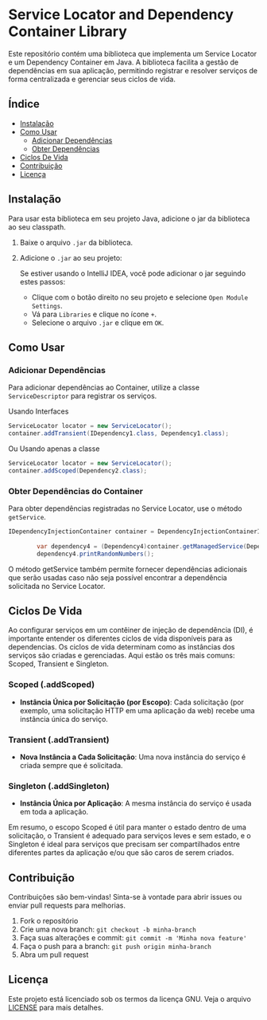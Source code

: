 # Service Locator and Dependency Container Library

Este repositório contém uma biblioteca que implementa um Service Locator e um Dependency Container em Java. A biblioteca facilita a gestão de dependências em sua aplicação, permitindo registrar e resolver serviços de forma centralizada e gerenciar seus ciclos de vida.

## Índice
- [Instalação](#instalação)
- [Como Usar](#como-usar)
  - [Adicionar Dependências](#adicionar-dependências)
  - [Obter Dependências](#obter-dependências)
- [Ciclos De Vida](#ciclos-de-vida)
- [Contribuição](#contribuição)
- [Licença](#licença)

## Instalação

Para usar esta biblioteca em seu projeto Java, adicione o jar da biblioteca ao seu classpath.

1. Baixe o arquivo `.jar` da biblioteca.
2. Adicione o `.jar` ao seu projeto:

   Se estiver usando o IntelliJ IDEA, você pode adicionar o jar seguindo estes passos:
   - Clique com o botão direito no seu projeto e selecione `Open Module Settings`.
   - Vá para `Libraries` e clique no ícone `+`.
   - Selecione o arquivo `.jar` e clique em `OK`.

## Como Usar

### Adicionar Dependências

Para adicionar dependências ao Container, utilize a classe `ServiceDescriptor` para registrar os serviços. 

Usando Interfaces
```java
ServiceLocator locator = new ServiceLocator();
container.addTransient(IDependency1.class, Dependency1.class);
```
Ou Usando apenas a classe
```java
ServiceLocator locator = new ServiceLocator();
container.addScoped(Dependency2.class);
```

### Obter Dependências do Container

Para obter dependências registradas no Service Locator, use o método `getService`.

```java
IDependencyInjectionContainer container = DependencyInjectionContainerImpl.getInstance();
        
        var dependency4 = (Dependency4)container.getManagedService(Dependency4.class);
        dependency4.printRandomNumbers();
```

O método getService também permite fornecer dependências adicionais que serão usadas caso não seja possível encontrar a dependência solicitada no Service Locator.

## Ciclos De Vida

Ao configurar serviços em um contêiner de injeção de dependência (DI), é importante entender os diferentes ciclos de vida disponíveis para as dependencias. Os ciclos de vida determinam como as instâncias dos serviços são criadas e gerenciadas. Aqui estão os três mais comuns: Scoped, Transient e Singleton.

### Scoped (.addScoped)
- **Instância Única por Solicitação (por Escopo)**: Cada solicitação (por exemplo, uma solicitação HTTP em uma aplicação da web) recebe uma instância única do serviço.

### Transient (.addTransient)
- **Nova Instância a Cada Solicitação**: Uma nova instância do serviço é criada sempre que é solicitada.

### Singleton (.addSingleton)
- **Instância Única por Aplicação**: A mesma instância do serviço é usada em toda a aplicação.

Em resumo, o escopo Scoped é útil para manter o estado dentro de uma solicitação, o Transient é adequado para serviços leves e sem estado, e o Singleton é ideal para serviços que precisam ser compartilhados entre diferentes partes da aplicação e/ou que são caros de serem criados.

## Contribuição

Contribuições são bem-vindas! Sinta-se à vontade para abrir issues ou enviar pull requests para melhorias.

1. Fork o repositório
2. Crie uma nova branch: `git checkout -b minha-branch`
3. Faça suas alterações e commit: `git commit -m 'Minha nova feature'`
4. Faça o push para a branch: `git push origin minha-branch`
5. Abra um pull request

## Licença

Este projeto está licenciado sob os termos da licença GNU. Veja o arquivo [LICENSE](LICENSE) para mais detalhes.
